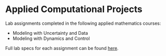 # Applied Computational Projects

Lab assignments completed in the following applied mathematics courses:

- Modeling with Uncertainty and Data
- Modeling with Dynamics and Control

Full lab specs for each assignment can be found [here](http://acme.byu.edu/2019-2020-materials/).